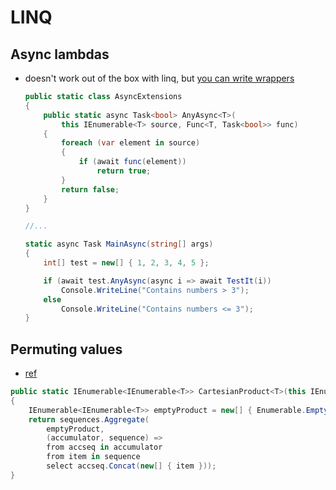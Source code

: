 # LINQ

## Async lambdas
- doesn't work out of the box with linq, but [you can write wrappers](https://stackoverflow.com/questions/36445257/linq-and-async-lambdas)
    ```cs
    public static class AsyncExtensions
    {
        public static async Task<bool> AnyAsync<T>(
            this IEnumerable<T> source, Func<T, Task<bool>> func)
        {
            foreach (var element in source)
            {
                if (await func(element))
                    return true;
            }
            return false;
        }
    }

    //...

    static async Task MainAsync(string[] args)
    {
        int[] test = new[] { 1, 2, 3, 4, 5 };

        if (await test.AnyAsync(async i => await TestIt(i))
            Console.WriteLine("Contains numbers > 3");
        else
            Console.WriteLine("Contains numbers <= 3");
    }
    ```

## Permuting values
- [ref](https://stackoverflow.com/questions/3575925/linq-to-return-all-pairs-of-elements-from-two-lists)
```cs
public static IEnumerable<IEnumerable<T>> CartesianProduct<T>(this IEnumerable<IEnumerable<T>> sequences)
{
    IEnumerable<IEnumerable<T>> emptyProduct = new[] { Enumerable.Empty<T>() };
    return sequences.Aggregate(
        emptyProduct,
        (accumulator, sequence) =>
        from accseq in accumulator
        from item in sequence
        select accseq.Concat(new[] { item }));
}
```